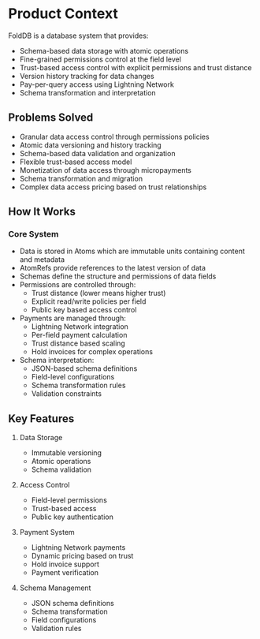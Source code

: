 # Product Context

FoldDB is a database system that provides:
- Schema-based data storage with atomic operations
- Fine-grained permissions control at the field level
- Trust-based access control with explicit permissions and trust distance
- Version history tracking for data changes
- Pay-per-query access using Lightning Network
- Schema transformation and interpretation

## Problems Solved
- Granular data access control through permissions policies
- Atomic data versioning and history tracking
- Schema-based data validation and organization
- Flexible trust-based access model
- Monetization of data access through micropayments
- Schema transformation and migration
- Complex data access pricing based on trust relationships

## How It Works

### Core System
- Data is stored in Atoms which are immutable units containing content and metadata
- AtomRefs provide references to the latest version of data
- Schemas define the structure and permissions of data fields
- Permissions are controlled through:
  - Trust distance (lower means higher trust)
  - Explicit read/write policies per field
  - Public key based access control
- Payments are managed through:
  - Lightning Network integration
  - Per-field payment calculation
  - Trust distance based scaling
  - Hold invoices for complex operations
- Schema interpretation:
  - JSON-based schema definitions
  - Field-level configurations
  - Schema transformation rules
  - Validation constraints

## Key Features
1. Data Storage
   - Immutable versioning
   - Atomic operations
   - Schema validation

2. Access Control
   - Field-level permissions
   - Trust-based access
   - Public key authentication

3. Payment System
   - Lightning Network payments
   - Dynamic pricing based on trust
   - Hold invoice support
   - Payment verification

4. Schema Management
   - JSON schema definitions
   - Schema transformation
   - Field configurations
   - Validation rules

